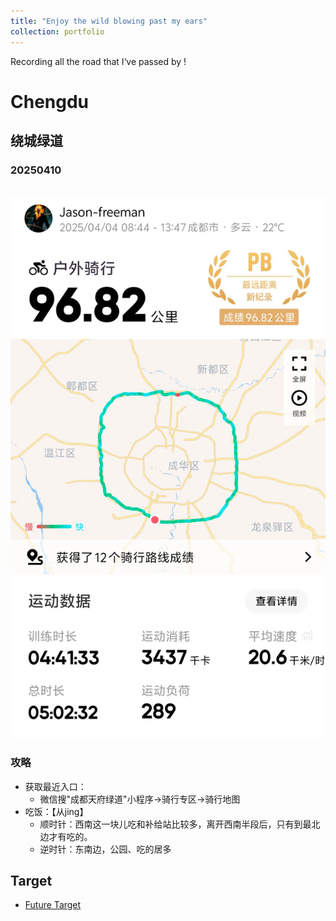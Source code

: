 ```yaml
---
title: "Enjoy the wild blowing past my ears"
collection: portfolio
---
```


Recording all the road that I‘ve passed by !

# Chengdu

## 绕城绿道

### 20250410

<br/><img src='/images/绿道cycling.jpeg'>

### 攻略

* 获取最近入口：
  * 微信搜"成都天府绿道"小程序->骑行专区->骑行地图
* 吃饭：【从jing】
  * 顺时针：西南这一块儿吃和补给站比较多，离开西南半段后，只有到最北边才有吃的。
  * 逆时针：东南边，公园、吃的居多

## Target

* [Future Target](https://xstarcd.github.io/wiki/Bike/chengdu_cycling.html)